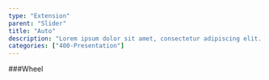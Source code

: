 ```yaml
---
type: "Extension"
parent: "Slider"
title: "Auto"
description: "Lorem ipsum dolor sit amet, consectetur adipiscing elit. Nunc tempus laoreet leo sit amet iaculis."
categories: ["400-Presentation"]
---
```


###Wheel

<demo>
  <demovanilla src="inline/core/slider/auto">
  </demovanilla>
</demo>
